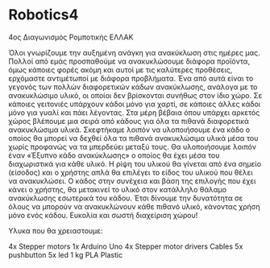 # Robotics4
4ος Διαγωνισμός Ρομποτικής ΕΛΛΑΚ

Όλοι γνωρίζουμε την αυξημένη ανάγκη για ανακύκλωση στις ημέρες μας. Πολλοί από εμάς προσπαθούμε να ανακυκλώσουμε διάφορα προϊόντα, όμως κάποιες φορές ακόμη και αυτοί με τις καλύτερες προθέσεις, ερχόμαστε αντιμέτωποί με διάφορα προβλήματα. Ένα από αυτά είναι το γεγονός των πολλών διαφορετικών κάδων ανακύκλωσης, ανάλογα με το ανακυκλώσιμο υλικό, οι οποίοι δεν βρίσκονται συνήθως στον ίδιο χώρο. Σε κάποιες γειτονιές υπάρχουν κάδοι μόνο για χαρτί, σε κάποιες άλλες κάδοι μόνο για γυαλί και πάει  λέγοντας. Στα μέρη βέβαια όπου υπάρχει αρκετός χώρος βλέπουμε μια σειρά από κάδους για όλα τα πιθανά διαφορετικά ανακυκλώσιμα υλικά. Σκεφτήκαμε λοιπόν να υλοποιήσουμε ένα κάδο ο οποίος θα μπορεί να δεχθεί όλα τα πιθανά ανακυκλώσιμα υλικά μέσα του χωρίς προφανώς να τα μπερδεύει μεταξύ τους. Θα υλοποιήσουμε λοιπόν έναν «Έξυπνο κάδο ανακύκλωσης» ο οποίος θα έχει μέσα του διαχωριστικά για κάθε υλικό. Η ρίψη του υλικού θα γίνεται από ένα σημείο (είσοδος) και ο χρήστης απλά θα επιλέγει το είδος του υλικού που θέλει να ανακυκλώσει. Ο κάδος στην συνέχεια και βάση της επιλογής που έχει κάνει ο χρήστης, θα μετακινεί το υλικό στον κατάλληλο θάλαμο ανακύκλωσης εσωτερικά του κάδου. Έτσι δίνουμε την δυνατότητα σε όλους να μπορούν να ανακυκλώνουν κάθε πιθανό υλικό, κάνοντας χρήση μόνο ενός κάδου. Ευκολία και σωστή διαχείριση χώρου!

Υλυκα που θα χρειαστουμε:

4x Stepper motors 
1x Arduino Uno 
4x Stepper motor drivers 
Cables 
5x pushbutton
5x led
1 kg PLA Plastic

